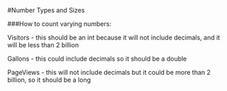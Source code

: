 #Number Types and Sizes

###How to count varying numbers:

Visitors - this should be an int because it will not include decimals, and it will be less than 2 billion

Gallons - this could include decimals so it should be a double

PageViews - this will not include decimals but it could be more than 2 billion, so it should be a long
